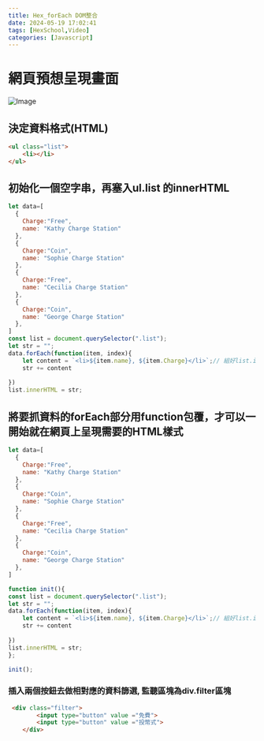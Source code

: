 ```yaml
---
title: Hex_forEach DOM整合
date: 2024-05-19 17:02:41
tags: [HexSchool,Video]
categories: [Javascript]
---
```

# 網頁預想呈現畫面
![Image](https://i.imgur.com/r69I6PY.png)

## 決定資料格式(HTML)
```html
<ul class="list">
    <li></li>
</ul>
```
## 初始化一個空字串，再塞入ul.list 的innerHTML
```js
let data=[
  {
    Charge:"Free",
    name: "Kathy Charge Station"
  },
  {
    Charge:"Coin",
    name: "Sophie Charge Station"
  },
  {
    Charge:"Free",
    name: "Cecilia Charge Station"
  },
  {
    Charge:"Coin",
    name: "George Charge Station"
  },
]
const list = document.querySelector(".list");
let str = "";
data.forEach(function(item, index){
    let content = `<li>${item.name}, ${item.Charge}</li>`;// 組好list.innerHTML指定的HTML樣式
    str += content
   
})
list.innerHTML = str;
```
## 將要抓資料的forEach部分用function包覆，才可以一開始就在網頁上呈現需要的HTML樣式

```js
let data=[
  {
    Charge:"Free",
    name: "Kathy Charge Station"
  },
  {
    Charge:"Coin",
    name: "Sophie Charge Station"
  },
  {
    Charge:"Free",
    name: "Cecilia Charge Station"
  },
  {
    Charge:"Coin",
    name: "George Charge Station"
  },
]

function init(){
const list = document.querySelector(".list");
let str = "";
data.forEach(function(item, index){
    let content = `<li>${item.name}, ${item.Charge}</li>`;// 組好list.innerHTML指定的HTML樣式
    str += content
   
})
list.innerHTML = str;
};

init();
```


### 插入兩個按鈕去做相對應的資料篩選, 監聽區塊為div.filter區塊

```html
 <div class="filter">
        <input type="button" value ="免費">
        <input type="button" value ="投幣式">
    </div>
```